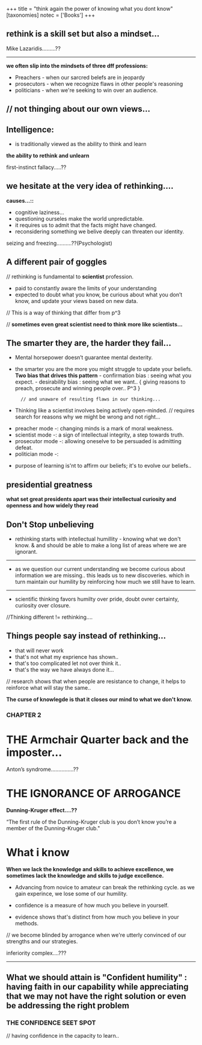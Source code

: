+++
title = "think again the power of knowing what you dont know"
[taxonomies]
notec = ['Books']
+++

## rethink is a skill set but also a mindset...

Mike Lazaridis.........??



-----------------------
**we often slip into the mindsets of three dff professions:**

- Preachers - when our sarcred belefs are in jeopardy
- prosecutors - when we recognize flaws in other people's reasoning
- politicians - when we're seeking to win over an audience.

// not thinging about our own views...
-----------------------



## Intelligence:

* is traditionally viewed as the ability to think and learn

**the ability to rethink and unlearn** 


first-instinct fallacy.....??


## we hesitate at the very idea of rethinking....

**causes...::**
* cognitive laziness...
* questioning ourseles make the world unpredictable.
* it requires us to admit that the facts might have changed.
* reconsidering something we belive deeply can threaten our identity.


seizing and freezing..........??(Psychologist)


## A different pair of goggles

// rethinking is fundamental to **scientist** profession.

* paid to constantly aware the limits of your understanding
* expected to doubt what you know, be curious about what you don’t know, and update your views based on new data.

// This is a way of thinking that differ from p^3


// **sometimes even great scientist need to think more like scientists...**


## The smarter they are, the harder they fail...

* Mental horsepower doesn’t guarantee mental dexterity.
* the smarter you are the more you might struggle to update your beliefs.
		**Two bias that drives this pattern**
		- confirmation bias : seeing what you expect.
		- desirability bias : seeing what we want..
		{ giving reasons to preach, prosecute and winning people over.. P^3 }
		
		// and unaware of resulting flaws in our thinking...
		

* Thinking like a scientist involves being actively open-minded.
// requires search for reasons why we might be wrong and not right...


 - preacher mode -: changing minds is a mark of moral weakness.
 - scientist mode -: a sign of intellectual integrity, a step towards truth.
 - prosecutor mode -: allowing oneselve to be persuaded is admitting defeat.
 - politician mode -: 
   
   

* purpose of learning is'nt to affirm our beliefs; it's to evolve our beliefs..


## presidential greatness 
**what set great presidents apart was their intellectual curiosity and openness and how widely they read**

## Don't Stop unbelieving

* rethinking starts with intellectual humillity - knowing what we don't know. & and should be able to make a long list of areas where we are ignorant.


-----------------------------
* as we question our current understanding we become curious about information we are missing.. this leads us to new discoveries. which in turn maintain our humility by reinforcing how much we still have to learn.
-----------------------------


* scientific thinking favors humilty over pride, doubt ovrer certainty, curiosity over closure.

//Thinking different != rethinking....


## Things people say instead of rethinking...

* that will never work
* that's not what my exprience has shown..
* that's too complicated let not over think it..
* that's the way we have always done it...


// research shows that when people are resistance to change, it helps to reinforce what will stay the same..


**The curse of knowlegde is that it closes our mind to what we don't know.**


### CHAPTER 2 
# THE Armchair Quarter back and the imposter...


Anton’s syndrome...............??



# THE IGNORANCE OF ARROGANCE

**Dunning-Kruger effect....??**

“The first rule of the Dunning-Kruger club is you don’t know you’re a member of the Dunning-Kruger club."


# What i know

 **When we lack the knowledge and skills to achieve excellence, we sometimes lack the knowledge and skills to judge excellence.**
* Advancing from novice to amateur can break the rethinking cycle. as we gain experince, we lose some of our humility. 

* confidence is a measure of how much you believe in yourself.
* evidence shows that's distinct from how much you believe in your methods.

// we become blinded by arrogance when we're utterly convinced of our strengths and our strategies.

inferiority complex....???

-------------------
What we should attain is **"Confident humility"** : having faith in our capability while appreciating that we may not have the right solution or even be addressing the right problem
-------------------

 ### THE CONFIDENCE SEET SPOT
 
 // having confidence in the capacity to learn..
